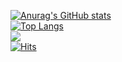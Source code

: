 [![Anurag's GitHub stats](https://github-readme-stats.vercel.app/api?username=hamin0207)](https://github.com/anuraghazra/github-readme-stats)  
[![Top Langs](https://github-readme-stats.vercel.app/api/top-langs/?username=Hamin0207)](https://github.com/anuraghazra/github-readme-stats)  
<img src="https://img.shields.io/badge/Visual Studio Code-F7819F?style=flat-square&logo=visualstudio&logoColor=FFFFF"/>  
[![Hits](https://hits.seeyoufarm.com/api/count/incr/badge.svg?url=https%3A%2F%2Fgithub.com%2Fhamin0207&count_bg=%2379C83D&title_bg=%23555555&icon=github.svg&icon_color=%23E7E7E7&title=%EB%B0%A9%EB%AC%B8%EC%9E%90+%EC%88%98&edge_flat=false)](https://hits.seeyoufarm.com)  
